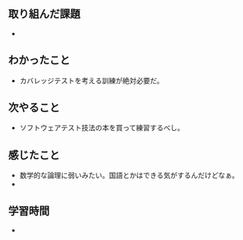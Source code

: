 ## 取り組んだ課題
- 

## わかったこと
- カバレッジテストを考える訓練が絶対必要だ。

## 次やること
- ソフトウェアテスト技法の本を買って練習するべし。

## 感じたこと
- 数学的な論理に弱いみたい。国語とかはできる気がするんだけどなぁ。
- 

## 学習時間
- 
